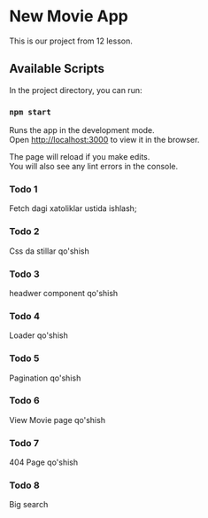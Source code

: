 # New Movie App 

This is our project from 12 lesson.

## Available Scripts

In the project directory, you can run:

### `npm start`

Runs the app in the development mode.\
Open [http://localhost:3000](http://localhost:3000) to view it in the browser.

The page will reload if you make edits.\
You will also see any lint errors in the console.

### Todo 1

Fetch dagi xatoliklar ustida ishlash;

### Todo 2

Css da stillar qo'shish

### Todo 3

headwer component qo'shish 

### Todo 4

Loader qo'shish

### Todo 5

Pagination qo'shish

### Todo 6

View Movie page qo'shish

### Todo 7

404 Page qo'shish

### Todo 8

Big search


